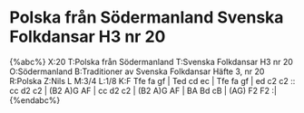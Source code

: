 # Polska från Södermanland Svenska Folkdansar H3 nr 20

{%abc%}
X:20
T:Polska från Södermanland
T:Svenska Folkdansar H3 nr 20
O:Södermanland
B:Traditioner av Svenska Folkdansar Häfte 3, nr 20
R:Polska
Z:Nils L
M:3/4
L:1/8
K:F
Tfe fa gf | Ted cd ec | Tfe fa gf | ed c2 c2 ::
cc d2 c2 | (B2 A)G AF | cc d2 c2 | (B2 A)G AF | BA Bd cB | (AG) F2 F2 :|
{%endabc%}
